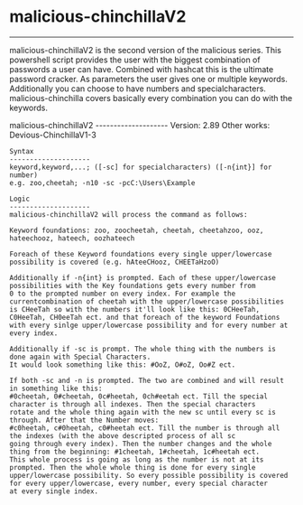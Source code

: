# malicious-chinchillaV2
------------------------

malicious-chinchillaV2 is the second version of the malicious series. This powershell script provides the user with the biggest combination of passwords a user can have.
Combined with hashcat this is the ultimate password cracker. As parameters the user gives one or multiple keywords. Additionally you can choose to have numbers and specialcharacters.
malicious-chinchilla covers basically every combination you can do with the keywords.

malicious-chinchillaV2
    --------------------
    Version: 2.89
    Other works: Devious-ChinchillaV1-3


    Syntax
    --------------------
    keyword,keyword,...; ([-sc] for specialcharacters) ([-n{int}] for number)
    e.g. zoo,cheetah; -n10 -sc -pcC:\Users\Example

    Logic
    --------------------
    malicious-chinchillaV2 will process the command as follows:

    Keyword foundations: zoo, zoocheetah, cheetah, cheetahzoo, ooz, hateechooz, hateech, oozhateech

    Foreach of these Keyword foundations every single upper/lowercase possibility is covered (e.g. hAteeCHooz, CHEETaHzoO)
    
    Additionally if -n{int} is prompted. Each of these upper/lowercase possibilities with the Key foundations gets every number from
    0 to the prompted number on every index. For example the currentcombination of cheetah with the upper/lowercase possibilities
    is CHeeTah so with the numbers it'll look like this: 0CHeeTah, C0HeeTah, CH0eeTah ect. and that foreach of the keyword Foundations
    with every sinlge upper/lowercase possibility and for every number at every index.
   
    Additionally if -sc is prompt. The whole thing with the numbers is done again with Special Characters.
    It would look something like this: #OoZ, O#oZ, Oo#Z ect.

    If both -sc and -n is prompted. The two are combined and will result in something like this:
    #0cheetah, 0#cheetah, 0c#heetah, 0ch#eetah ect. Till the special character is through all indexes. Then the special characters
    rotate and the whole thing again with the new sc until every sc is through. After that the Number moves:
    #c0heetah, c#0heetah, c0#heetah ect. Till the number is through all the indexes (with the above descripted process of all sc
    going through every index). Then the number changes and the whole thing from the beginning: #1cheetah, 1#cheetah, 1c#heetah ect.
    This whole process is going as long as the number is not at its prompted. Then the whole whole thing is done for every single
    upper/lowercase possibility. So every possible possibility is covered for every upper/lowercase, every number, every special character
    at every single index.
